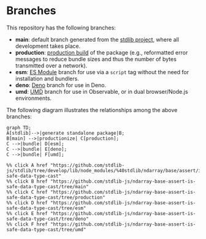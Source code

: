 <!--

@license Apache-2.0

Copyright (c) 2022 The Stdlib Authors.

Licensed under the Apache License, Version 2.0 (the "License");
you may not use this file except in compliance with the License.
You may obtain a copy of the License at

    http://www.apache.org/licenses/LICENSE-2.0

Unless required by applicable law or agreed to in writing, software
distributed under the License is distributed on an "AS IS" BASIS,
WITHOUT WARRANTIES OR CONDITIONS OF ANY KIND, either express or implied.
See the License for the specific language governing permissions and
limitations under the License.

-->

# Branches

This repository has the following branches:

-   **main**: default branch generated from the [stdlib project][stdlib-url], where all development takes place.
-   **production**: [production build][production-url] of the package (e.g., reformatted error messages to reduce bundle sizes and thus the number of bytes transmitted over a network).
-   **esm**: [ES Module][esm-url] branch for use via a `script` tag without the need for installation and bundlers.
-   **deno**: [Deno][deno-url] branch for use in Deno.
-   **umd**: [UMD][umd-url] branch for use in Observable, or in dual browser/Node.js environments.

The following diagram illustrates the relationships among the above branches:

```mermaid
graph TD;
A[stdlib]-->|generate standalone package|B;
B[main] -->|productionize| C[production];
C -->|bundle| D[esm];
C -->|bundle| E[deno];
C -->|bundle| F[umd];

%% click A href "https://github.com/stdlib-js/stdlib/tree/develop/lib/node_modules/%40stdlib/ndarray/base/assert/is-safe-data-type-cast"
%% click B href "https://github.com/stdlib-js/ndarray-base-assert-is-safe-data-type-cast/tree/main"
%% click C href "https://github.com/stdlib-js/ndarray-base-assert-is-safe-data-type-cast/tree/production"
%% click D href "https://github.com/stdlib-js/ndarray-base-assert-is-safe-data-type-cast/tree/esm"
%% click E href "https://github.com/stdlib-js/ndarray-base-assert-is-safe-data-type-cast/tree/deno"
%% click F href "https://github.com/stdlib-js/ndarray-base-assert-is-safe-data-type-cast/tree/umd"
```

[stdlib-url]: https://github.com/stdlib-js/stdlib/tree/develop/lib/node_modules/%40stdlib/ndarray/base/assert/is-safe-data-type-cast
[production-url]: https://github.com/stdlib-js/ndarray-base-assert-is-safe-data-type-cast/tree/production
[deno-url]: https://github.com/stdlib-js/ndarray-base-assert-is-safe-data-type-cast/tree/deno
[umd-url]: https://github.com/stdlib-js/ndarray-base-assert-is-safe-data-type-cast/tree/umd
[esm-url]: https://github.com/stdlib-js/ndarray-base-assert-is-safe-data-type-cast/tree/esm
